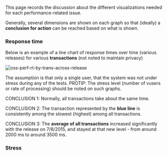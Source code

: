 This page records the discussion about the different visualizations needed for each performance-related issue.

Generally, several dimensions are shown on each graph so that 
(ideally) a **conclusion for action** can be reached based on what is shown.

### Response time 
Below is an example of a line chart of response times over time (various releases) 
for various **transactions** (not noted to maintain privacy)

![oss-perf-rt-by-trans-across-release](https://cloud.githubusercontent.com/assets/300046/10653990/b87f9e24-7819-11e5-8d5a-8451c15dea38.png)

The assumption is that only a single user, that the system was not under stress during any of the tests.
PROTIP: The stress level (number of vusers or rate of processing) should be noted on such graphs.

CONCLUSION 1: Normally, all transactions take about the same time. 

CONCLUSION 2: The transaction represented by the **blue line** is consistently among the slowest (highest) among all transactions.

CONCLUSION 3: The **average of all transactions** increased significantly with the release on 7/8/2015,
and stayed at that new level - from around 2000 ms to around 3500 ms.

### Stress
